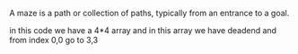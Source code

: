 
A maze is a path or collection of paths, typically from an entrance to a goal.

in this code we have a 4*4 array and in this array we have deadend and from index 0,0 go to 3,3 
